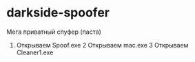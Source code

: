# darkside-spoofer
Мега приватный спуфер (паста)
  1. Открываем Spoof.exe
  2  Открываем mac.exe
  3  Открываем Cleaner1.exe
